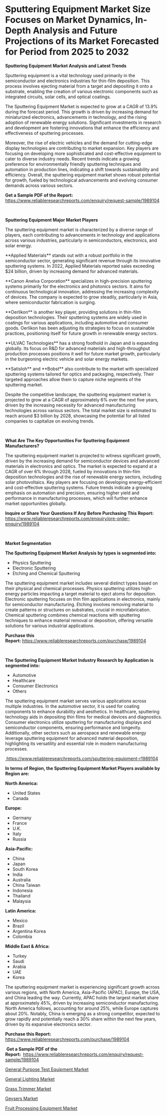 <p><h1>Sputtering Equipment Market Size Focuses on Market Dynamics, In-Depth Analysis and Future Projections of its Market Forecasted for Period from 2025 to 2032</h1></p><p><strong>Sputtering Equipment Market Analysis and Latest Trends</strong></p>
<p><p>Sputtering equipment is a vital technology used primarily in the semiconductor and electronics industries for thin-film deposition. This process involves ejecting material from a target and depositing it onto a substrate, enabling the creation of various electronic components such as integrated circuits, solar cells, and optical coatings. </p><p>The Sputtering Equipment Market is expected to grow at a CAGR of 13.9% during the forecast period. This growth is driven by increasing demand for miniaturized electronics, advancements in technology, and the rising adoption of renewable energy solutions. Significant investments in research and development are fostering innovations that enhance the efficiency and effectiveness of sputtering processes. </p><p>Moreover, the rise of electric vehicles and the demand for cutting-edge display technologies are contributing to market expansion. Key players are focusing on developing more sophisticated and cost-effective equipment to cater to diverse industry needs. Recent trends indicate a growing preference for environmentally friendly sputtering techniques and automation in production lines, indicating a shift towards sustainability and efficiency. Overall, the sputtering equipment market shows robust potential for growth, fueled by technological advancements and evolving consumer demands across various sectors.</p></p>
<p><strong>Get a Sample PDF of the Report:&nbsp;</strong> <a href="https://www.reliableresearchreports.com/enquiry/request-sample/1989104?utm_campaign=16&utm_medium=2&utm_source=Github&utm_content=ia&utm_term=20022025&utm_id=sputtering-equipment">https://www.reliableresearchreports.com/enquiry/request-sample/1989104</a></p>
<p>&nbsp;</p>
<p><strong>Sputtering Equipment Major Market Players</strong></p>
<p><p>The sputtering equipment market is characterized by a diverse range of players, each contributing to advancements in technology and applications across various industries, particularly in semiconductors, electronics, and solar energy.</p><p>**Applied Materials** stands out with a robust portfolio in the semiconductor sector, generating significant revenue through its innovative sputtering systems. In 2022, Applied Materials reported sales exceeding $24 billion, driven by increasing demand for advanced materials.</p><p>**Canon Anelva Corporation** specializes in high-precision sputtering systems primarily for the electronics and photonics sectors. It aims for continuous technological innovation, addressing the increasing complexity of devices. The company is expected to grow steadily, particularly in Asia, where semiconductor fabrication is surging.</p><p>**Oerlikon** is another key player, providing solutions in thin-film deposition technologies. Their sputtering systems are widely used in coatings for various applications, including automotive and consumer goods. Oerlikon has been adjusting its strategies to focus on sustainable practices, positioning itself for future growth in renewable energy sectors.</p><p>**ULVAC Technologies** has a strong foothold in Japan and is expanding globally. Its focus on R&D for advanced materials and high-throughput production processes positions it well for future market growth, particularly in the burgeoning electric vehicle and solar energy markets.</p><p>**Satisloh** and **Bobst** also contribute to the market with specialized sputtering systems tailored for optics and packaging, respectively. Their targeted approaches allow them to capture niche segments of the sputtering market.</p><p>Despite the competitive landscape, the sputtering equipment market is projected to grow at a CAGR of approximately 6% over the next five years, driven by the increasing necessity for advanced manufacturing technologies across various sectors. The total market size is estimated to reach around $3 billion by 2028, showcasing the potential for all listed companies to capitalize on evolving trends.</p></p>
<p>&nbsp;</p>
<p><strong>What Are The Key Opportunities For Sputtering Equipment Manufacturers?</strong></p>
<p><p>The sputtering equipment market is projected to witness significant growth, driven by the increasing demand for semiconductor devices and advanced materials in electronics and optics. The market is expected to expand at a CAGR of over 6% through 2028, fueled by innovations in thin-film deposition technologies and the rise of renewable energy sectors, including solar photovoltaics. Key players are focusing on developing energy-efficient and cost-effective sputtering systems. Future trends indicate a growing emphasis on automation and precision, ensuring higher yield and performance in manufacturing processes, which will further enhance market opportunities globally.</p></p>
<p><strong>Inquire or Share Your Questions If Any Before Purchasing This Report:</strong> <a href="https://www.reliableresearchreports.com/enquiry/pre-order-enquiry/1989104?utm_campaign=16&utm_medium=2&utm_source=Github&utm_content=ia&utm_term=20022025&utm_id=sputtering-equipment">https://www.reliableresearchreports.com/enquiry/pre-order-enquiry/1989104</a></p>
<p>&nbsp;</p>
<p><strong>Market Segmentation</strong></p>
<p><strong>The Sputtering Equipment Market Analysis by types is segmented into:</strong></p>
<p><ul><li>Physics Sputtering</li><li>Electronic Sputtering</li><li>Etching and Chemical Sputtering</li></ul></p>
<p><p>The sputtering equipment market includes several distinct types based on their physical and chemical processes. Physics sputtering utilizes high-energy particles impacting a target material to eject atoms for deposition. Electronic sputtering focuses on thin film applications in electronics, mainly for semiconductor manufacturing. Etching involves removing material to create patterns or structures on substrates, crucial in microfabrication. Chemical sputtering combines chemical reactions with sputtering techniques to enhance material removal or deposition, offering versatile solutions for various industrial applications.</p></p>
<p><strong>Purchase this Report:&nbsp;</strong><a href="https://www.reliableresearchreports.com/purchase/1989104?utm_campaign=16&utm_medium=2&utm_source=Github&utm_content=ia&utm_term=20022025&utm_id=sputtering-equipment">https://www.reliableresearchreports.com/purchase/1989104</a></p>
<p>&nbsp;</p>
<p><strong>The Sputtering Equipment Market Industry Research by Application is segmented into:</strong></p>
<p><ul><li>Automotive</li><li>Healthcare</li><li>Consumer Electronics</li><li>Others</li></ul></p>
<p><p>The sputtering equipment market serves various applications across multiple industries. In the automotive sector, it is used for coating components to enhance durability and aesthetics. In healthcare, sputtering technology aids in depositing thin films for medical devices and diagnostics. Consumer electronics utilize sputtering for manufacturing displays and semiconductor components, ensuring performance and longevity. Additionally, other sectors such as aerospace and renewable energy leverage sputtering equipment for advanced material deposition, highlighting its versatility and essential role in modern manufacturing processes.</p></p>
<p><a href="https://www.reliableresearchreports.com/sputtering-equipment-r1989104?utm_campaign=16&utm_medium=2&utm_source=Github&utm_content=ia&utm_term=20022025&utm_id=sputtering-equipment">&nbsp;https://www.reliableresearchreports.com/sputtering-equipment-r1989104</a></p>
<p><strong>In terms of Region, the Sputtering Equipment Market Players available by Region are:</strong></p>
<p>
    <p> <strong> North America: </strong>
        <ul>
            <li>United States</li>
            <li>Canada</li>
        </ul>
        </p> 
    <p> <strong> Europe: </strong>
        <ul>
            <li>Germany</li>
            <li>France</li>
            <li>U.K.</li>
            <li>Italy</li>
            <li>Russia</li>
        </ul>
        </p> 
    <p> <strong> Asia-Pacific: </strong>
        <ul>
            <li>China</li>
            <li>Japan</li>
            <li>South Korea</li>
            <li>India</li>
            <li>Australia</li>
            <li>China Taiwan</li>
            <li>Indonesia</li>
            <li>Thailand</li>
            <li>Malaysia</li>
        </ul>
        </p> 
    <p> <strong> Latin America: </strong>
        <ul>
            <li>Mexico</li>
            <li>Brazil</li>
            <li>Argentina Korea</li>
            <li>Colombia</li>
        </ul>
        </p> 
    <p> <strong> Middle East & Africa: </strong>
        <ul>
            <li>Turkey</li>
            <li>Saudi</li>
            <li>Arabia</li>
            <li>UAE</li>
            <li>Korea</li>
        </ul>
    </p>
    </p>
<p><p>The sputtering equipment market is experiencing significant growth across various regions, with North America, Asia-Pacific (APAC), Europe, the USA, and China leading the way. Currently, APAC holds the largest market share at approximately 45%, driven by increasing semiconductor manufacturing. North America follows, accounting for around 25%, while Europe captures about 20%. Notably, China is emerging as a strong competitor, expected to grow rapidly and potentially reach a 30% share within the next few years, driven by its expansive electronics sector.</p></p>
<p><strong>Purchase this Report: </strong><a href="https://www.reliableresearchreports.com/purchase/1989104?utm_campaign=16&utm_medium=2&utm_source=Github&utm_content=ia&utm_term=20022025&utm_id=sputtering-equipment">https://www.reliableresearchreports.com/purchase/1989104</a></p>
<p>&nbsp;<strong>Get a Sample PDF of the Report:&nbsp;&nbsp;</strong><a href="https://www.reliableresearchreports.com/enquiry/request-sample/1989104?utm_campaign=16&utm_medium=2&utm_source=Github&utm_content=ia&utm_term=20022025&utm_id=sputtering-equipment">https://www.reliableresearchreports.com/enquiry/request-sample/1989104</a></p>
<p><strong></strong></p>
<p><p><a href="https://github.com/abedlagagica4/Market-Research-Report-List-1/blob/main/general-purpose-test-equipment-market.md?utm_campaign=16&utm_medium=2&utm_source=Github&utm_content=ia&utm_term=20022025&utm_id=sputtering-equipment">General Purpose Test Equipment Market</a></p><p><a href="https://github.com/rashkaeduzor/Market-Research-Report-List-1/blob/main/general-lighting-market.md?utm_campaign=16&utm_medium=2&utm_source=Github&utm_content=ia&utm_term=20022025&utm_id=sputtering-equipment">General Lighting Market</a></p><p><a href="https://github.com/nibbsmantji/Market-Research-Report-List-1/blob/main/grass-trimmer-market.md?utm_campaign=16&utm_medium=2&utm_source=Github&utm_content=ia&utm_term=20022025&utm_id=sputtering-equipment">Grass Trimmer Market</a></p><p><a href="https://github.com/birbamanan03/Market-Research-Report-List-1/blob/main/geysers-market.md?utm_campaign=16&utm_medium=2&utm_source=Github&utm_content=ia&utm_term=20022025&utm_id=sputtering-equipment">Geysers Market</a></p><p><a href="https://github.com/djibenesha/Market-Research-Report-List-1/blob/main/fruit-processing-equipment-market.md?utm_campaign=16&utm_medium=2&utm_source=Github&utm_content=ia&utm_term=20022025&utm_id=sputtering-equipment">Fruit Processing Equipment Market</a></p></p>